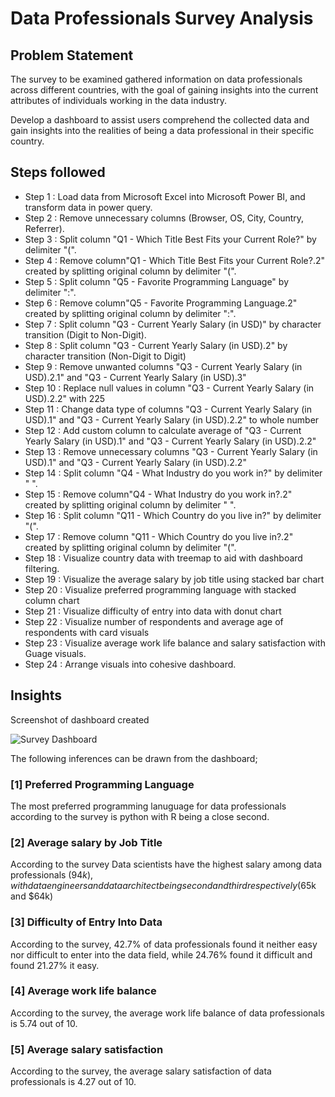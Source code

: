 # Data Professionals Survey Analysis


## Problem Statement

The survey to be examined gathered information on data professionals across different countries, with the goal of gaining insights into the current attributes of individuals working in the data industry.

Develop a dashboard to assist users comprehend the collected data and gain insights into the realities of being a data professional in their specific country.


## Steps followed 

- Step 1 : Load data from Microsoft Excel into Microsoft Power BI, and transform data in power query.
- Step 2 : Remove unnecessary columns (Browser, OS, City, Country, Referrer).
- Step 3 : Split column "Q1 - Which Title Best Fits your Current Role?" by delimiter "(".
- Step 4 : Remove column"Q1 - Which Title Best Fits your Current Role?.2" created by splitting original column by delimiter "(".
- Step 5 : Split column "Q5 - Favorite Programming Language" by delimiter ":".
- Step 6 : Remove column"Q5 - Favorite Programming Language.2" created by splitting original column by delimiter ":".
- Step 7 : Split column "Q3 - Current Yearly Salary (in USD)" by character transition (Digit to Non-Digit). 
- Step 8 : Split column "Q3 - Current Yearly Salary (in USD).2" by character transition (Non-Digit to Digit)
- Step 9 : Remove unwanted columns "Q3 - Current Yearly Salary (in USD).2.1" and "Q3 - Current Yearly Salary (in USD).3"
- Step 10 : Replace null values in column "Q3 - Current Yearly Salary (in USD).2.2" with 225 
- Step 11 : Change data type of columns "Q3 - Current Yearly Salary (in USD).1" and "Q3 - Current Yearly Salary (in USD).2.2" to whole number
- Step 12 : Add custom column to calculate average of "Q3 - Current Yearly Salary (in USD).1" and "Q3 - Current Yearly Salary (in USD).2.2" 
- Step 13 : Remove unnecessary columns "Q3 - Current Yearly Salary (in USD).1" and "Q3 - Current Yearly Salary (in USD).2.2" 
- Step 14 :  Split column "Q4 - What Industry do you work in?" by delimiter " ".
- Step 15 :  Remove column"Q4 - What Industry do you work in?.2" created by splitting original column by delimiter " ".
- Step 16 :  Split column "Q11 - Which Country do you live in?" by delimiter "(".
- Step 17 :  Remove column "Q11 - Which Country do you live in?.2" created by splitting original column by delimiter "(".
- Step 18 :  Visualize country data with treemap to aid with dashboard filtering.
- Step 19 :  Visualize the average salary by job title using stacked bar chart
- Step 20 :  Visualize preferred programming language with stacked column chart
- Step 21 :  Visualize difficulty of entry into data with donut chart
- Step 22 :  Visualize number of respondents and average age of respondents with card visuals
- Step 23 :  Visualize average work life balance and salary satisfaction with Guage visuals.
- Step 24 :  Arrange visuals into cohesive dashboard.


## Insights

Screenshot of dashboard created

![Survey Dashboard](https://github.com/Jucodez/PowerBI/assets/102746691/c9962014-14d8-4a8b-b2ad-75700c93355d)

The following inferences can be drawn from the dashboard;

### [1] Preferred Programming Language 

   The most preferred programming lanuguage for data professionals according to the survey is python with R being a close second.
           
### [2] Average salary by Job Title

   According to the survey Data scientists have the highest salary among data professionals ($94k), with data engineers and data architect being second and third respectively ($65k and $64k)
 
### [3] Difficulty of Entry Into Data

   According to the survey, 42.7% of data professionals found it neither easy nor difficult to enter into the data field, while 24.76% found it difficult and found 21.27% it easy.

### [4] Average work life balance 

   According to the survey, the average work life balance of data professionals is 5.74 out of 10.

### [5] Average salary satisfaction

   According to the survey, the average salary satisfaction of data professionals is 4.27 out of 10.
